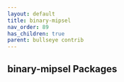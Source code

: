 ```yaml
---
layout: default
title: binary-mipsel
nav_order: 89
has_children: true
parent: bullseye contrib
---
```


## binary-mipsel Packages
